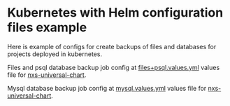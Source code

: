 # Kubernetes with Helm configuration files example

Here is example of configs for create backups of files and databases for projects deployed in kubernetes.

Files and psql database backup job config at [files+psql.values.yml](files+psql.values.yml) values file
for [nxs-universal-chart](https://github.com/nixys/nxs-universal-chart).

Mysql database backup job config at [mysql.values.yml](mysql.values.yml) values file
for [nxs-universal-chart](https://github.com/nixys/nxs-universal-chart).
